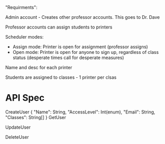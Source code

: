 "Requirments":

Admin account - Creates other professor accounts. This goes to Dr. Dave

Professor accounts can assign students to printers

Scheduler modes:
  - Assign mode: Printer is open for assignment (professor assigns)
  - Open mode: Printer is open for anyone to sign up, regardless of class status (desperate times call for desperate measures)

Name and desc for each printer

Students are assigned to classes - 1 printer per clsas

# API Spec

CreateUser 
{
  "Name": String,
  "AccessLevel": Int(enum),
  "Email": String,
  "Classes": String[]
}
GetUser

UpdateUser

DeleteUser
